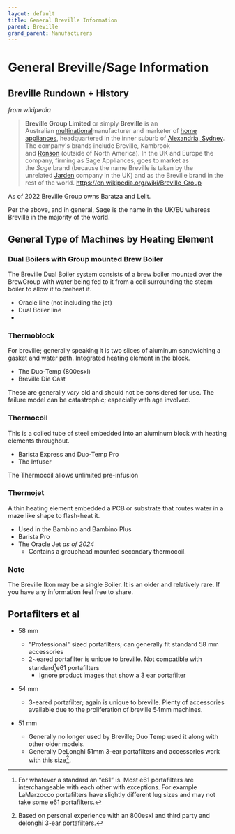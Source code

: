 ```yaml
---
layout: default
title: General Breville Information
parent: Breville 
grand_parent: Manufacturers
---
```


# General Breville/Sage Information

## Breville Rundown + History
*from wikipedia*
> **Breville Group Limited** or simply **Breville** is an Australian [multinational](https://en.wikipedia.org/wiki/Multinational_corporation "Multinational corporation")manufacturer and marketer of [home appliances](https://en.wikipedia.org/wiki/Home_appliance "Home appliance"), headquartered in the inner suburb of [Alexandria, Sydney](https://en.wikipedia.org/wiki/Alexandria,_Sydney "Alexandria, Sydney"). The company's brands include Breville, Kambrook and [Ronson](https://en.wikipedia.org/wiki/Ronson_(company) "Ronson (company)") (outside of North America). In the UK and Europe the company, firming as Sage Appliances, goes to market as the _Sage_ brand (because the name Breville is taken by the unrelated [Jarden](https://en.wikipedia.org/wiki/Jarden "Jarden") company in the UK) and as the Breville brand in the rest of the world.
> https://en.wikipedia.org/wiki/Breville_Group


As of 2022 Breville Group owns Baratza and Lelit.

Per the above, and in general, Sage is the name in the UK/EU whereas Breville in the majority of the world. 


## General Type of Machines by Heating Element

### Dual Boilers with Group mounted Brew Boiler
The Breville Dual Boiler system consists of a brew boiler mounted over the BrewGroup with water being fed to it from a coil surrounding the steam boiler to allow it to preheat it. 
- Oracle line (not including the jet)
- Dual Boiler line
- 
### Thermoblock
For breville; generally speaking it is two slices of aluminum sandwiching a gasket and water path. Integrated heating element in the block. 
- The Duo-Temp (800esxl)
- Breville Die Cast

These are generally *very* old and should not be considered for use. The failure model can be catastrophic; especially with age involved.

### Thermocoil
This is a coiled tube of steel embedded into an aluminum block with heating elements throughout. 
- Barista Express  and Duo-Temp Pro
- The Infuser

The Thermocoil allows unlimited pre-infusion
### Thermojet
A thin heating element embedded a PCB or substrate that routes water in a maze like shape to flash-heat it. 
- Used in the Bambino and Bambino Plus
- Barista Pro
- The Oracle Jet *as of 2024* 
	- Contains a grouphead mounted secondary thermocoil. 


### Note 

The Breville Ikon may be a single Boiler. It is an older and relatively rare. If you have any information feel free to share.




## Portafilters et al

- 58 mm
	- "Professional" sized portafilters; can generally fit standard 58 mm accessories
	- 2~eared portafilter is unique to breville. Not compatible with standard[^1]e61 portafilters
		- Ignore product images that show a 3 ear portafilter 

- 54 mm
	- 3-eared portafilter; again is unique to breville. Plenty of accessories available due to the proliferation of breville 54mm machines. 

- 51 mm
	- Generally no longer used by Breville; Duo Temp used it along with other older models.
	- Generally DeLonghi 51mm 3-ear portafilters and accessories work with this size[^2].

[^1]: For whatever a standard an “e61” is. Most e61 portafilters are interchangeable with each other with exceptions. For example LaMarzocco portafilters have slightly different lug sizes and may not take some e61 portafilters.
[^2]: Based on personal experience with an 800esxl and third party and delonghi 3-ear portafilters.

